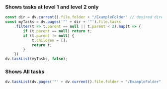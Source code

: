 ### Shows tasks at level 1 and level 2 only

```js
const dir = dv.current().file.folder + "/ExampleFolder" // desired directory
const myTasks = dv.pages('"' + dir + '"').file.tasks 
	.filter(t => t.parent == null || t.parent < 2).map(t => {
		if (t.parent == null) return t;
		if (t.parent != null) {
			t.children = [];
			return t;
		}
	})
dv.taskList(myTasks, false);
```

### Shows All tasks

```js
dv.taskList(dv.pages('"' + dv.current().file.folder + "/ExampleFolder" + '"').file.tasks, false);
```


